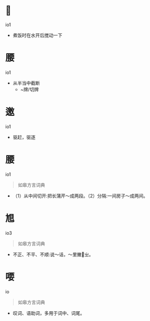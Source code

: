 # 𢩼
io1
- 煮饭时在水开后搅动一下

# 腰
io1
- 从半当中截断
  - ~牌/切牌

# 邀
io1
- 驱赶，驱逐


# 腰
io1
> 如皋方言词典
- （1）从中间切开:把长蒲芹～成两段。（2）分隔:一间房子～成两间。

# 㞁
io3
> 如皋方言词典
- 不正、不平、不顺:说～话，～里撇𧺕㞢。

# 喓
io
> 如皋方言词典
- 叹词、语助词，多用于词中、词尾。
